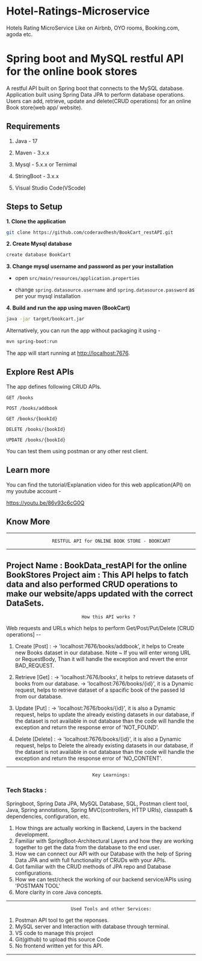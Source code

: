 # Hotel-Ratings-Microservice
Hotels Rating MicroService Like on Airbnb, OYO rooms, Booking.com, agoda etc.

# Spring boot and MySQL restful API for the online book stores
A restful API built on Spring boot that connects to the MySQL database. Application built using Spring Data JPA to perform database operations. Users can add, retrieve, update and delete(CRUD operations) for an online Book store(web app/ website).

## Requirements

1. Java - 17

2. Maven - 3.x.x

3. Mysql - 5.x.x or Ternimal 

4. StringBoot - 3.x.x

5. Visual Studio Code(VScode)

## Steps to Setup

**1. Clone the application**

```bash
git clone https://github.com/coderavdhesh/BookCart_restAPI.git
```

**2. Create Mysql database**
```bash
create database BookCart
```

**3. Change mysql username and password as per your installation**

+ open `src/main/resources/application.properties`

+ change `spring.datasource.username` and `spring.datasource.password` as per your mysql installation

**4. Build and run the app using maven (BookCart)**

```bash
java -jar target/bookcart.jar
```
Alternatively, you can run the app without packaging it using -

```bash
mvn spring-boot:run
```

The app will start running at <http://localhost:7676>.

## Explore Rest APIs

The app defines following CRUD APIs.

    GET /books
    
    POST /books/addbook
    
    GET /books/{bookId}
    
    DELETE /books/{bookId}
    
    UPDATE /books/{bookId}

You can test them using postman or any other rest client.


## Learn more

You can find the tutorial/Explanation video for this web application(API) on my youtube account -

   https://youtu.be/86v93c6cG0Q


## Know More

------------------------------------------------------------------------------------------
                     RESTFUL API for ONLINE BOOK STORE - BOOKCART
------------------------------------------------------------------------------------------
Project Name : BookData_restAPI for the online BookStores
Project aim : This API helps to fatch data and also performed CRUD operations to make our website/apps updated with the correct DataSets.
-----------------------------------------------------------------------------------------------
                                How this API works ? 
Web requests and URLs which helps to perform Get/Post/Put/Delete [CRUD operations] --

1. Create [Post] : 
    -> 'localhost:7676/books/addbook', it helps to Create new Books dataset in our database.
    Note ~ If you will enter wrong URL or RequestBody, Than it will handle the exception and revert the error BAD_REQUEST.

2. Retrieve [Get] : 
    -> 'localhost:7676/books', it helps to retrieve datasets of books from our database.
    -> 'localhost:7676/books/{id}', it is a Dynamic request, helps to retrieve dataset of a spacific book of the passed Id from our database.

3. Update [Put] :
    -> 'localhost:7676/books/{id}', it is also a Dynamic request, helps to update the already existing datasets in our database, if the dataset is not available in out database than the code will handle the exception and return the response error of 'NOT_FOUND'.

4. Delete [Delete] :
    -> 'localhost:7676/books/{id}', it is also a Dynamic request, helps to Delete the already existing datasets in our database, if the dataset is not available in out database than the code will handle the exception and return the response error of 'NO_CONTENT'.
-----------------------------------------------------------------------------------------------
                                    Key Learnings:
 ### Tech Stacks :
  Springboot, Spring Data JPA, MySQL Database, SQL, Postman client tool, Java, Spring annotations, Spring MVC(controllers, HTTP URIs), classpath & dependencies, configuration, etc.                     
1. How things are actually working in Backend, Layers in the backend development.
2. Familiar with SpringBoot-Architectural Layers and how they are working together to get the
   data from the database to the end user.
3. How we can connect our API with our Database with the help of Spring Data JPA and with full functionality of CRUDs with your APIs.
4. Got familiar with the CRUD methods of JPA repo and Database configurations.
5. How we can test/check the working of our backend service/APIs using 'POSTMAN TOOL'
6. More clarity in core Java concepts.
-----------------------------------------------------------------------------------------------
                            Used Tools and other Services: 
1. Postman API tool to get the reponses.
2. MySQL server and Interaction with database through terminal.
3. VS code to manage this project
4. Git(github) to upload this source Code
5. No frontend written yet for this API.
-----------------------------------------------------------------------------------------------




